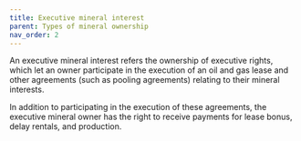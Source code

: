 ```yaml
---
title: Executive mineral interest
parent: Types of mineral ownership
nav_order: 2
---
```


An executive mineral interest refers the ownership of executive rights, which let an owner participate in the execution of an oil and gas lease and other agreements (such as pooling agreements) relating to their mineral interests.

In addition to participating in the execution of these agreements, the executive mineral owner has the right to receive payments for lease bonus, delay rentals, and production.
